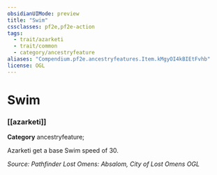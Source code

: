 ```yaml
---
obsidianUIMode: preview
title: "Swim"
cssclasses: pf2e,pf2e-action
tags:
  - trait/azarketi
  - trait/common
  - category/ancestryfeature
aliases: "Compendium.pf2e.ancestryfeatures.Item.kMgyOI4kBIEtFvhb"
license: OGL
---
```

# Swim

### [[azarketi]]

**Category** ancestryfeature; 




Azarketi get a base Swim speed of 30.

*Source: Pathfinder Lost Omens: Absalom, City of Lost Omens*
*OGL*